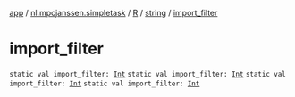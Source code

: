 [app](../../../index.md) / [nl.mpcjanssen.simpletask](../../index.md) / [R](../index.md) / [string](index.md) / [import_filter](.)

# import_filter

`static val import_filter: `[`Int`](https://kotlinlang.org/api/latest/jvm/stdlib/kotlin/-int/index.html)
`static val import_filter: `[`Int`](https://kotlinlang.org/api/latest/jvm/stdlib/kotlin/-int/index.html)
`static val import_filter: `[`Int`](https://kotlinlang.org/api/latest/jvm/stdlib/kotlin/-int/index.html)
`static val import_filter: `[`Int`](https://kotlinlang.org/api/latest/jvm/stdlib/kotlin/-int/index.html)